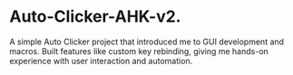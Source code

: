 # Auto-Clicker-AHK-v2.
A simple Auto Clicker project that introduced me to GUI development and macros. Built features like custom key rebinding, giving me hands-on experience with user interaction and automation.
